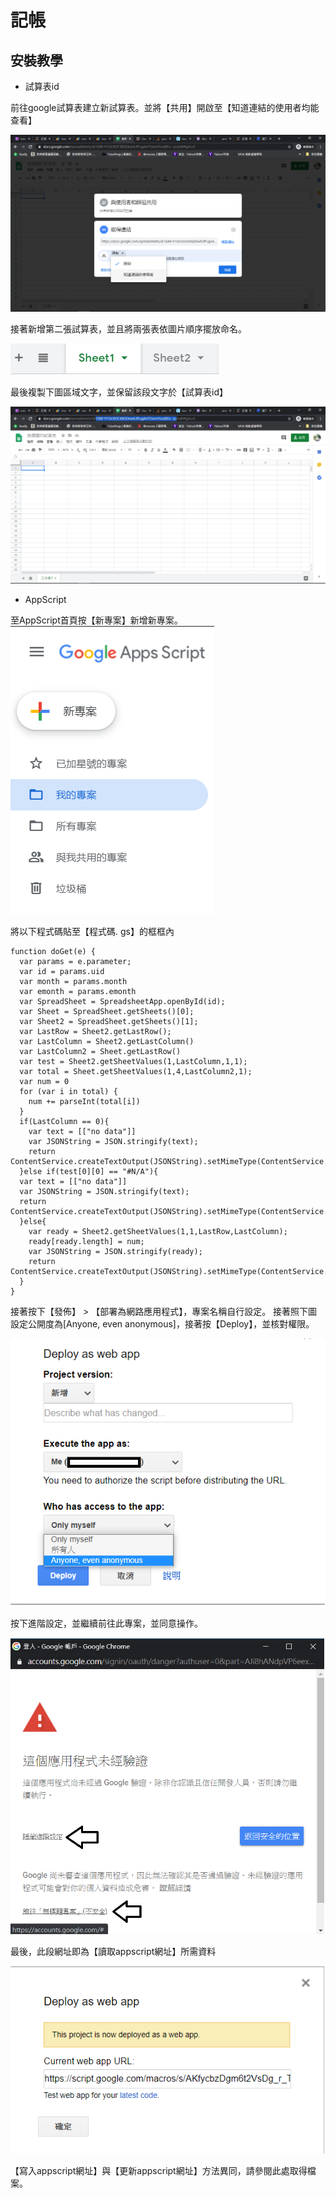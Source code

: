 # 記帳

## 安裝教學

 

 - 試算表id

 前往google試算表建立新試算表。並將【共用】開啟至【知道連結的使用者均能查看】

![enter image description here](https://github.com/andyjjrt/money/blob/master/t1.png?raw=true)

 
接著新增第二張試算表，並且將兩張表依圖片順序擺放命名。

![enter image description here](https://github.com/andyjjrt/money/blob/master/%E6%93%B7%E5%8F%96.PNG?raw=true)

最後複製下圖區域文字，並保留該段文字於【試算表id】

![enter image description here](https://github.com/andyjjrt/money/blob/master/t2.png?raw=true)

 - AppScript

至AppScript首頁按【新專案】新增新專案。
 ![enter image description here](https://github.com/andyjjrt/money/blob/master/a1.PNG?raw=true)

將以下程式碼貼至【程式碼. gs】的框框內

    function doGet(e) {
      var params = e.parameter;
      var id = params.uid
      var month = params.month
      var emonth = params.emonth
      var SpreadSheet = SpreadsheetApp.openById(id);
      var Sheet = SpreadSheet.getSheets()[0];
      var Sheet2 = SpreadSheet.getSheets()[1];
      var LastRow = Sheet2.getLastRow();
      var LastColumn = Sheet2.getLastColumn()
      var LastColumn2 = Sheet.getLastRow()
      var test = Sheet2.getSheetValues(1,LastColumn,1,1);
      var total = Sheet.getSheetValues(1,4,LastColumn2,1);
      var num = 0
      for (var i in total) {
        num += parseInt(total[i])
      }
      if(LastColumn == 0){
        var text = [["no data"]]
        var JSONString = JSON.stringify(text);
        return ContentService.createTextOutput(JSONString).setMimeType(ContentService.MimeType.JSON);
      }else if(test[0][0] == "#N/A"){
      var text = [["no data"]]
      var JSONString = JSON.stringify(text);
      return ContentService.createTextOutput(JSONString).setMimeType(ContentService.MimeType.JSON);
      }else{
        var ready = Sheet2.getSheetValues(1,1,LastRow,LastColumn);
        ready[ready.length] = num;
        var JSONString = JSON.stringify(ready);
        return ContentService.createTextOutput(JSONString).setMimeType(ContentService.MimeType.JSON);
      }
    }

接著按下【發佈】 > 【部署為網路應用程式】，專案名稱自行設定。
接著照下圖設定公開度為[Anyone, even anonymous]，接著按【Deploy】，並核對權限。

![enter image description here](https://github.com/andyjjrt/money/blob/master/a2.png?raw=true)

按下進階設定，並繼續前往此專案，並同意操作。

![enter image description here](https://github.com/andyjjrt/money/blob/master/a3.png?raw=true)

最後，此段網址即為【讀取appscript網址】所需資料

![enter image description here](https://github.com/andyjjrt/money/blob/master/a4.png?raw=true)

【寫入appscript網址】與【更新appscript網址】方法異同，請參閱此處取得檔案。

